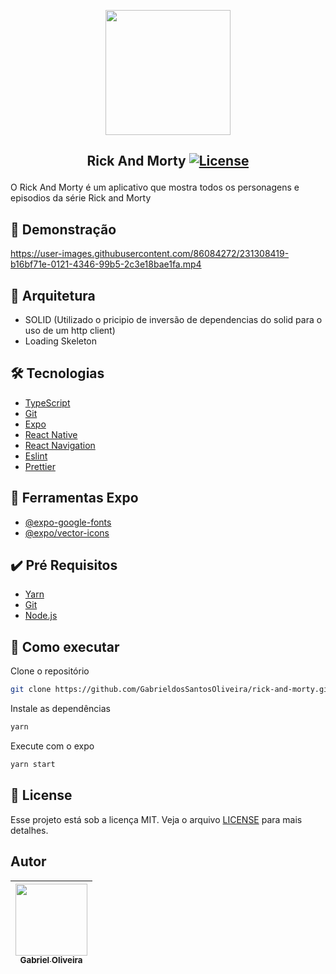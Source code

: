 <p align="center">
<img width="200px" src="https://user-images.githubusercontent.com/86084272/231307764-762f2aad-56e8-4ace-b1ed-0b47f2ab1f13.png"/> </p>

## <p align="center"> Rick And Morty <a href="LICENSE"> <img  src="https://img.shields.io/static/v1?label=License&message=MIT&color=&labelColor=202024" alt="License"></a> </p>

O Rick And Morty é um aplicativo que mostra todos os personagens e episodios da série Rick and Morty

## 🔖 Demonstração

https://user-images.githubusercontent.com/86084272/231308419-b16bf71e-0121-4346-99b5-2c3e18bae1fa.mp4

## 🔧 Arquitetura

- SOLID (Utilizado o pricipio de inversão de dependencias do solid para o uso de um http client)
- Loading Skeleton

## 🛠️ Tecnologias

- [TypeScript](https://www.typescriptlang.org/)
- [Git](https://git-scm.com/)
- [Expo](https://docs.expo.dev/)
- [React Native](https://reactnative.dev/)
- [React Navigation](https://reactnavigation.org/)
- [Eslint](https://eslint.org/)
- [Prettier](https://prettier.io/)

## 🔨 Ferramentas Expo

- [@expo-google-fonts](https://docs.expo.dev/guides/using-custom-fonts/)
- [@expo/vector-icons](https://docs.expo.dev/guides/icons/)

## ✔️ Pré Requisitos

- [Yarn](https://classic.yarnpkg.com/lang/en/docs/install)
- [Git](https://git-scm.com/book/en/v2/Getting-Started-Installing-Git)
- [Node.js](https://nodejs.org/en/)

## 🚀 Como executar

Clone o repositório

```bash
git clone https://github.com/GabrieldosSantosOliveira/rick-and-morty.git
```

Instale as dependências

```bash
yarn
```

Execute com o expo

```bash
yarn start
```

## 📝 License

Esse projeto está sob a licença MIT. Veja o arquivo [LICENSE](LICENSE) para mais detalhes.

## Autor

| [<img src="https://avatars.githubusercontent.com/u/86084272?v=4" width=115><br><sub>Gabriel Oliveira</sub>](https://www.linkedin.com/in/gabriel-dos-santos-oliveira-24b67b243/)
| :---: |
